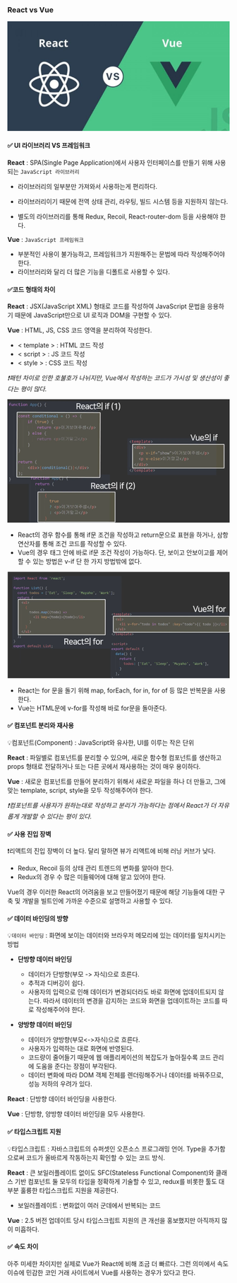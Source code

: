 ### React vs Vue

![image-20230418171341464](./assets/image-20230418171341464.png)



#### ✅ UI 라이브러리 VS 프레임워크

**React** :  SPA(Single Page Application)에서 사용자 인터페이스를 만들기 위해 사용되는 `JavaScript 라이브러리`

- 라이브러리의 일부분만 가져와서 사용하는게 편리하다.

- 라이브러리이기 때문에 전역 상태 관리, 라우팅, 빌드 시스템 등을 지원하지 않는다.
- 별도의 라이브러리를 통해 Redux, Recoil, React-router-dom 등을 사용해야 한다.

**Vue** : `JavaScript 프레임워크`

- 부분적인 사용이 불가능하고, 프레임워크가 지원해주는 문법에 따라 작성해주어야 한다.
- 라이브러리와 달리 더 많은 기능을 디폴트로 사용할 수 있다.



#### ✅코드 형태의 차이

**React** : JSX(JavaScript XML) 형태로 코드를 작성하여 JavaScript 문법을 응용하기 때문에 JavaScript만으로 UI 로직과 DOM을 구현할 수 있다.

**Vue** : HTML, JS, CSS 코드 영역을 분리하여 작성한다.

- < template > : HTML 코드 작성
- < script > : JS 코드 작성
- < style > : CSS 코드 작성

*❗패턴 차이로 인한 호불호가 나뉘지만, Vue에서 작성하는 코드가 가시성 및 생산성이 좋다는 평이 많다.*

![image-20230418170143575](./assets/image-20230418170143575.png)

- React의 경우 함수를 통해 if문 조건을 작성하고 return문으로 표현을 하거나, 삼항연산자를 통해 조건 코드를 작성할 수 있다.
- Vue의 경우 태그 안에 바로 if문 조건 작성이 가능하다. 단, 보이고 안보이고를 제어할 수 있는 방법은 v-if 단 한 가지 방법밖에 없다.

![image-20230418170550114](./assets/image-20230418170550114.png)

- React는 for 문을 돌기 위해 map, forEach, for in, for of 등 많은 반복문을 사용한다.
- Vue는 HTML문에 v-for를 작성해 바로 for문을 돌아준다.



#### ✅ 컴포넌트 분리와 재사용

💡컴포넌트(Component) : JavaScript와 유사한, UI를 이루는 작은 단위

**React** : 파일별로 컴포넌트를 분리할 수 있으며, 새로운 함수형 컴포넌트를 생산하고 props 형태로 전달하거나 또는 다른 곳에서 재사용하는 것이 매우 용이하다.

**Vue** : 새로운 컴포넌트를 만들어 분리하기 위해서 새로운 파일을 하나 더 만들고, 그에 맞는 template, script, style을 모두 작성해주어야 한다.

*❗컴포넌트를 사용자가 원하는대로 작성하고 분리가 가능하다는 점에서 React가 더 자유롭게 개발할 수 있다는 평이 있다.*



#### ✅ 사용 진입 장벽

❗리액트의 진입 장벽이 더 높다. 달리 말하면 뷰가 리액트에 비해 러닝 커브가 낮다.

- Redux, Recoil 등의 상태 관리 트렌드의 변화를 알아야 한다.
- Redux의 경우 수 많은 미들웨어에 대해 알고 있어야 한다.

Vue의 경우 이러한 React의 어려움을 보고 만들어졌기 때문에 해당 기능들에 대한 구축 및 개발을 빌트인에 가까운 수준으로 설명하고 사용할 수 있다.



#### ✅ 데이터 바인딩의 방향

💡`데이터 바인딩` : 화면에 보이는 데이터와 브라우저 메모리에 있는 데이터를 일치시키는 방법

- **단방향 데이터 바인딩**
  - 데이터가 단방향(부모 -> 자식)으로 흐른다.
  - 추적과 디버깅이 쉽다.
  - 사용자의 입력으로 인해 데이터가 변경되더라도 바로 화면에 업데이트되지 않는다. 따라서 데이터의 변경을 감지하는 코드와 화면을 업데이트하는 코드를 따로 작성해주어야 한다.

- **양방향 데이터 바인딩**
  - 데이터가 양방향(부모<->자식)으로 흐른다.
  - 사용자가 입력하는 대로 화면에 반영된다.
  - 코드량이 줄어들기 때문에 웹 애플리케이션의 복잡도가 높아질수록 코드 관리에 도움을 준다는 장점이 부각된다.
  - 데이터 변화에 따라 DOM 객체 전체를 렌더링해주거나 데이터를 바꿔주므로, 성능 저하의 우려가 있다.

**React** : 단방향 데이터 바인딩을 사용한다.

**Vue** : 단방향, 양방향 데이터 바인딩을 모두 사용한다.



#### ✅ 타입스크립트 지원

💡타입스크립트 : 자바스크립트의 슈퍼셋인 오픈소스 프로그래밍 언어. Type을 추가함으로써 코드가 올바르게 작동하는지 확인할 수 있는 코드 방식.

**React** : 큰 보일러플레이트 없이도 SFC(Stateless Functional Component)와 클래스 기반 컴포넌트 둘 모두의 타입을 정확하게 기술할 수 있고, redux를 비롯한 툴도 대부분 훌륭한 타입스크립트 지원을 제공한다.

- 보일러플레이트 : 변화없이 여러 군데에서 반복되는 코드

**Vue** : 2.5 버전 업데이트 당시 타입스크립트 지원의 큰 개선을 홍보했지만 아직까지 많이 미흡하다. 



#### ✅ 속도 차이

아주 미세한 차이지만 실제로 Vue가 React에 비해 조금 더 빠르다. 그런 의미에서 속도 이슈에 민감한 코인 거래 사이트에서 Vue를 사용하는 경우가 있다고 한다.